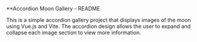 **Accordion Moon Gallery - README

This is a simple accordion gallery project that displays images of the moon using Vue.js and Vite. The accordion design allows the user to expand and collapse each image section to view more information.
